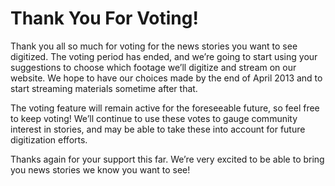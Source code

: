 # Thank You For Voting!

Thank you all so much for voting for the news stories you want to see
digitized. The voting period has ended, and we’re going to start using your
suggestions to choose which footage we’ll digitize and stream on our website.
We hope to have our choices made by the end of April 2013 and to start
streaming materials sometime after
that.

The voting feature will remain active for the foreseeable future, so feel free
to keep voting! We’ll continue to use these votes to gauge community interest
in stories, and may be able to take these into account for future digitization
efforts.

Thanks again for your support this far. We’re very excited to be able to bring
you news stories we know you want to
see!